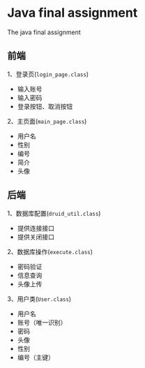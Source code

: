 # Java final assignment
The java final assignment

## 前端
1、登录页(`login_page.class`)
* 输入账号
* 输入密码
* 登录按钮、取消按钮

2、主页面(`main_page.class`)
* 用户名
* 性别
* 编号
* 简介
* 头像

## 后端
1、数据库配置(`druid_util.class`)
* 提供连接接口
* 提供关闭接口

2、数据库操作(`execute.class`)
* 密码验证
* 信息查询
* 头像上传

3、用户类(`User.class`)
* 用户名
* 账号（唯一识别）
* 密码
* 头像
* 性别
* 编号（主键）

